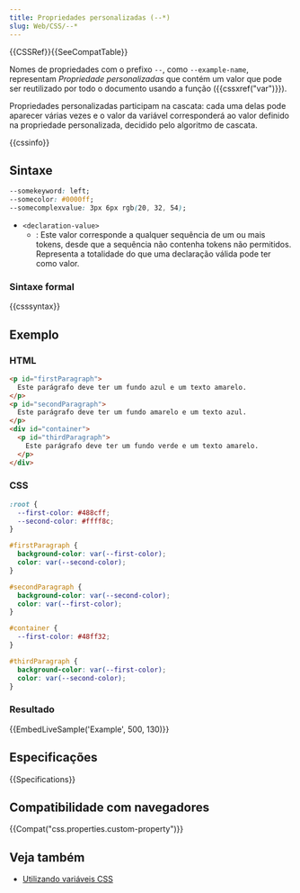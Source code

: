 ```yaml
---
title: Propriedades personalizadas (--*)
slug: Web/CSS/--*
---
```


{{CSSRef}}{{SeeCompatTable}}

Nomes de propriedades com o prefixo `--`, como `--example-name`, representam _Propriedade personalizadas_ que contém um valor que pode ser reutilizado por todo o documento usando a função ({{cssxref("var")}}).

Propriedades personalizadas participam na cascata: cada uma delas pode aparecer várias vezes e o valor da variável corresponderá ao valor definido na propriedade personalizada, decidido pelo algoritmo de cascata.

{{cssinfo}}

## Sintaxe

```css
--somekeyword: left;
--somecolor: #0000ff;
--somecomplexvalue: 3px 6px rgb(20, 32, 54);
```

- `<declaration-value>`
  - : Este valor corresponde a qualquer sequência de um ou mais tokens, desde que a sequência não contenha tokens não permitidos. Representa a totalidade do que uma declaração válida pode ter como valor.

### Sintaxe formal

{{csssyntax}}

## Exemplo

### HTML

```html
<p id="firstParagraph">
  Este parágrafo deve ter um fundo azul e um texto amarelo.
</p>
<p id="secondParagraph">
  Este parágrafo deve ter um fundo amarelo e um texto azul.
</p>
<div id="container">
  <p id="thirdParagraph">
    Este parágrafo deve ter um fundo verde e um texto amarelo.
  </p>
</div>
```

### CSS

```css
:root {
  --first-color: #488cff;
  --second-color: #ffff8c;
}

#firstParagraph {
  background-color: var(--first-color);
  color: var(--second-color);
}

#secondParagraph {
  background-color: var(--second-color);
  color: var(--first-color);
}

#container {
  --first-color: #48ff32;
}

#thirdParagraph {
  background-color: var(--first-color);
  color: var(--second-color);
}
```

### Resultado

{{EmbedLiveSample('Example', 500, 130)}}

## Especificações

{{Specifications}}

## Compatibilidade com navegadores

{{Compat("css.properties.custom-property")}}

## Veja também

- [Utilizando variáveis CSS](/pt-BR/docs/Web/CSS/Using_CSS_variables)
